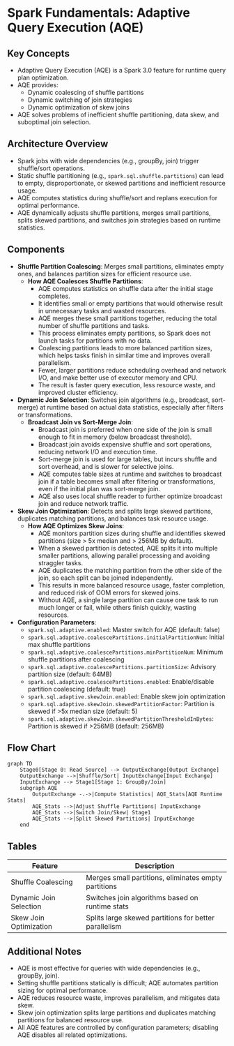 # Spark Fundamentals: Adaptive Query Execution (AQE)

## Key Concepts
- Adaptive Query Execution (AQE) is a Spark 3.0 feature for runtime query plan optimization.
- AQE provides:
  - Dynamic coalescing of shuffle partitions
  - Dynamic switching of join strategies
  - Dynamic optimization of skew joins
- AQE solves problems of inefficient shuffle partitioning, data skew, and suboptimal join selection.

## Architecture Overview
- Spark jobs with wide dependencies (e.g., groupBy, join) trigger shuffle/sort operations.
- Static shuffle partitioning (e.g., `spark.sql.shuffle.partitions`) can lead to empty, disproportionate, or skewed partitions and inefficient resource usage.
- AQE computes statistics during shuffle/sort and replans execution for optimal performance.
- AQE dynamically adjusts shuffle partitions, merges small partitions, splits skewed partitions, and switches join strategies based on runtime statistics.

## Components
- **Shuffle Partition Coalescing**: Merges small partitions, eliminates empty ones, and balances partition sizes for efficient resource use.
  - **How AQE Coalesces Shuffle Partitions**:
    - AQE computes statistics on shuffle data after the initial stage completes.
    - It identifies small or empty partitions that would otherwise result in unnecessary tasks and wasted resources.
    - AQE merges these small partitions together, reducing the total number of shuffle partitions and tasks.
    - This process eliminates empty partitions, so Spark does not launch tasks for partitions with no data.
    - Coalescing partitions leads to more balanced partition sizes, which helps tasks finish in similar time and improves overall parallelism.
    - Fewer, larger partitions reduce scheduling overhead and network I/O, and make better use of executor memory and CPU.
    - The result is faster query execution, less resource waste, and improved cluster efficiency.
- **Dynamic Join Selection**: Switches join algorithms (e.g., broadcast, sort-merge) at runtime based on actual data statistics, especially after filters or transformations.
  - **Broadcast Join vs Sort-Merge Join**:
    - Broadcast join is preferred when one side of the join is small enough to fit in memory (below broadcast threshold).
    - Broadcast join avoids expensive shuffle and sort operations, reducing network I/O and execution time.
    - Sort-merge join is used for large tables, but incurs shuffle and sort overhead, and is slower for selective joins.
    - AQE computes table sizes at runtime and switches to broadcast join if a table becomes small after filtering or transformations, even if the initial plan was sort-merge join.
    - AQE also uses local shuffle reader to further optimize broadcast join and reduce network traffic.
- **Skew Join Optimization**: Detects and splits large skewed partitions, duplicates matching partitions, and balances task resource usage.
  - **How AQE Optimizes Skew Joins**:
    - AQE monitors partition sizes during shuffle and identifies skewed partitions (size > 5x median and > 256MB by default).
    - When a skewed partition is detected, AQE splits it into multiple smaller partitions, allowing parallel processing and avoiding straggler tasks.
    - AQE duplicates the matching partition from the other side of the join, so each split can be joined independently.
    - This results in more balanced resource usage, faster completion, and reduced risk of OOM errors for skewed joins.
    - Without AQE, a single large partition can cause one task to run much longer or fail, while others finish quickly, wasting resources.
- **Configuration Parameters**:
  - `spark.sql.adaptive.enabled`: Master switch for AQE (default: false)
  - `spark.sql.adaptive.coalescePartitions.initialPartitionNum`: Initial max shuffle partitions
  - `spark.sql.adaptive.coalescePartitions.minPartitionNum`: Minimum shuffle partitions after coalescing
  - `spark.sql.adaptive.coalescePartitions.partitionSize`: Advisory partition size (default: 64MB)
  - `spark.sql.adaptive.coalescePartitions.enabled`: Enable/disable partition coalescing (default: true)
  - `spark.sql.adaptive.skewJoin.enabled`: Enable skew join optimization
  - `spark.sql.adaptive.skewJoin.skewedPartitionFactor`: Partition is skewed if >5x median size (default: 5)
  - `spark.sql.adaptive.skewJoin.skewedPartitionThresholdInBytes`: Partition is skewed if >256MB (default: 256MB)

## Flow Chart
```mermaid
graph TD
    Stage0[Stage 0: Read Source] --> OutputExchange[Output Exchange]
    OutputExchange -->|Shuffle/Sort| InputExchange[Input Exchange]
    InputExchange --> Stage1[Stage 1: GroupBy/Join]
    subgraph AQE
        OutputExchange -.->|Compute Statistics| AQE_Stats[AQE Runtime Stats]
        AQE_Stats -->|Adjust Shuffle Partitions| InputExchange
        AQE_Stats -->|Switch Join/Skew| Stage1
        AQE_Stats -->|Split Skewed Partitions| InputExchange
    end
```

## Tables
| Feature                | Description                                                      |
|------------------------|------------------------------------------------------------------|
| Shuffle Coalescing     | Merges small partitions, eliminates empty partitions              |
| Dynamic Join Selection | Switches join algorithms based on runtime stats                  |
| Skew Join Optimization | Splits large skewed partitions for better parallelism            |

## Additional Notes
- AQE is most effective for queries with wide dependencies (e.g., groupBy, join).
- Setting shuffle partitions statically is difficult; AQE automates partition sizing for optimal performance.
- AQE reduces resource waste, improves parallelism, and mitigates data skew.
- Skew join optimization splits large partitions and duplicates matching partitions for balanced resource use.
- All AQE features are controlled by configuration parameters; disabling AQE disables all related optimizations.
